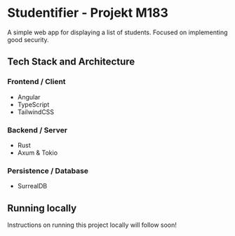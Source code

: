 # Studentifier - Projekt M183

A simple web app for displaying a list of students. Focused on implementing good security.

## Tech Stack and Architecture

### Frontend / Client

- Angular
- TypeScript
- TailwindCSS

### Backend / Server

- Rust
- Axum & Tokio

### Persistence / Database

- SurrealDB

## Running locally

Instructions on running this project locally will follow soon!
